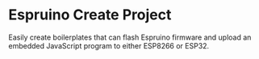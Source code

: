 # Espruino Create Project

Easily create boilerplates that can flash Espruino firmware and upload an embedded JavaScript program to either ESP8266 or ESP32.

